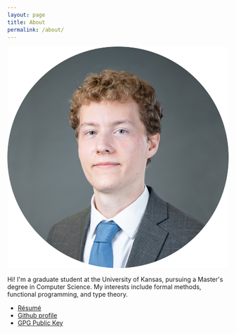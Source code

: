 ```yaml
---
layout: page
title: About
permalink: /about/
---
```


![Headshot](/assets/images/headshot_circle2_small.png)

Hi! I'm a graduate student at the University of Kansas, pursuing a Master's degree in Computer Science. My interests include formal methods, functional programming, and type theory.

- [Résumé](/assets/documents/resume.pdf)
- [Github profile](https://github.com/gjurgensen)
- [GPG Public Key](/assets/GrantJurgensen.asc)